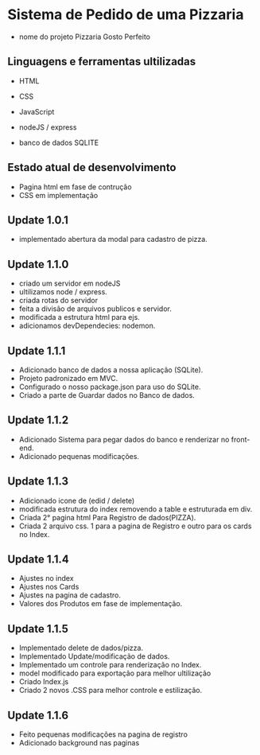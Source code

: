# Sistema de Pedido de uma Pizzaria
- nome do projeto Pizzaria Gosto Perfeito

## Linguagens e ferramentas ultilizadas
- HTML
- CSS
- JavaScript

- nodeJS / express
- banco de dados SQLITE

## Estado atual de desenvolvimento 
- Pagina html em fase de contrução
- CSS em implementação

## Update 1.0.1
- implementado abertura da modal para cadastro de pizza.

## Update 1.1.0
- criado um servidor em nodeJS
- ultilizamos node / express.
- criada rotas do servidor
- feita a divisão de arquivos publicos e servidor.
- modificada a estrutura html para ejs.
- adicionamos devDependecies: nodemon.

## Update 1.1.1
- Adicionado banco de dados a nossa aplicação (SQLite).
- Projeto padronizado em MVC.
- Configurado o nosso package.json para uso do SQLite.
- Criado a parte de Guardar dados no Banco de dados.

## Update 1.1.2
- Adicionado Sistema para pegar dados do banco e renderizar no front-end.
- Adicionado pequenas modificações.

## Update 1.1.3
- Adicionado icone de (edid / delete)
- modificada estrutura do index removendo a table e estruturada em div.
- Criada 2° pagina html Para Registro de dados(PIZZA).
- Criada 2 arquivo css. 1 para a pagina de Registro e outro para os cards no Index.

## Update 1.1.4
- Ajustes no index
- Ajustes nos Cards
- Ajustes na pagina de cadastro.
- Valores dos Produtos em fase de implementação.

## Update 1.1.5
- Implementado delete de dados/pizza.
- Implementado Update/modificação de dados.
- Implementado um controle para renderização no Index.
- model modificado para exportação para melhor ultilização
- Criado Index.js
- Criado 2 novos .CSS para melhor controle e estilização.

## Update 1.1.6
- Feito pequenas modificações na pagina de registro
- Adicionado background nas paginas 